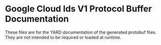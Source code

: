 # Google Cloud Ids V1 Protocol Buffer Documentation

These files are for the YARD documentation of the generated protobuf files.
They are not intended to be required or loaded at runtime.
